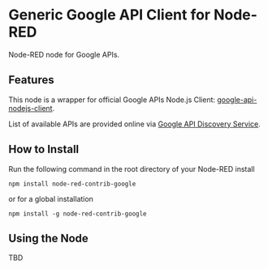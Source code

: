 # Generic Google API Client for Node-RED

Node-RED node for Google APIs. 

## Features

This node is a wrapper for official Google APIs Node.js Client: [google-api-nodejs-client](https://github.com/google/google-api-nodejs-client).

List of available APIs are provided online via [Google API Discovery Service](https://developers.google.com/discovery/).

## How to Install

Run the following command in the root directory of your Node-RED install

```
npm install node-red-contrib-google
```

or for a global installation
```
npm install -g node-red-contrib-google
```

## Using the Node

TBD
